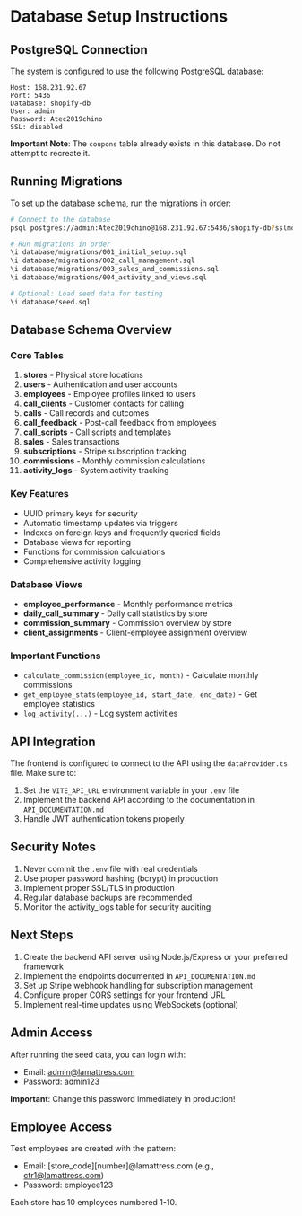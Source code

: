 # Database Setup Instructions

## PostgreSQL Connection

The system is configured to use the following PostgreSQL database:

```
Host: 168.231.92.67
Port: 5436
Database: shopify-db
User: admin
Password: Atec2019chino
SSL: disabled
```

**Important Note**: The `coupons` table already exists in this database. Do not attempt to recreate it.

## Running Migrations

To set up the database schema, run the migrations in order:

```bash
# Connect to the database
psql postgres://admin:Atec2019chino@168.231.92.67:5436/shopify-db?sslmode=disable

# Run migrations in order
\i database/migrations/001_initial_setup.sql
\i database/migrations/002_call_management.sql
\i database/migrations/003_sales_and_commissions.sql
\i database/migrations/004_activity_and_views.sql

# Optional: Load seed data for testing
\i database/seed.sql
```

## Database Schema Overview

### Core Tables

1. **stores** - Physical store locations
2. **users** - Authentication and user accounts
3. **employees** - Employee profiles linked to users
4. **call_clients** - Customer contacts for calling
5. **calls** - Call records and outcomes
6. **call_feedback** - Post-call feedback from employees
7. **call_scripts** - Call scripts and templates
8. **sales** - Sales transactions
9. **subscriptions** - Stripe subscription tracking
10. **commissions** - Monthly commission calculations
11. **activity_logs** - System activity tracking

### Key Features

- UUID primary keys for security
- Automatic timestamp updates via triggers
- Indexes on foreign keys and frequently queried fields
- Database views for reporting
- Functions for commission calculations
- Comprehensive activity logging

### Database Views

- **employee_performance** - Monthly performance metrics
- **daily_call_summary** - Daily call statistics by store
- **commission_summary** - Commission overview by store
- **client_assignments** - Client-employee assignment overview

### Important Functions

- `calculate_commission(employee_id, month)` - Calculate monthly commissions
- `get_employee_stats(employee_id, start_date, end_date)` - Get employee statistics
- `log_activity(...)` - Log system activities

## API Integration

The frontend is configured to connect to the API using the `dataProvider.ts` file. Make sure to:

1. Set the `VITE_API_URL` environment variable in your `.env` file
2. Implement the backend API according to the documentation in `API_DOCUMENTATION.md`
3. Handle JWT authentication tokens properly

## Security Notes

1. Never commit the `.env` file with real credentials
2. Use proper password hashing (bcrypt) in production
3. Implement proper SSL/TLS in production
4. Regular database backups are recommended
5. Monitor the activity_logs table for security auditing

## Next Steps

1. Create the backend API server using Node.js/Express or your preferred framework
2. Implement the endpoints documented in `API_DOCUMENTATION.md`
3. Set up Stripe webhook handling for subscription management
4. Configure proper CORS settings for your frontend URL
5. Implement real-time updates using WebSockets (optional)

## Admin Access

After running the seed data, you can login with:
- Email: admin@lamattress.com
- Password: admin123

**Important**: Change this password immediately in production!

## Employee Access

Test employees are created with the pattern:
- Email: [store_code][number]@lamattress.com (e.g., ctr1@lamattress.com)
- Password: employee123

Each store has 10 employees numbered 1-10.